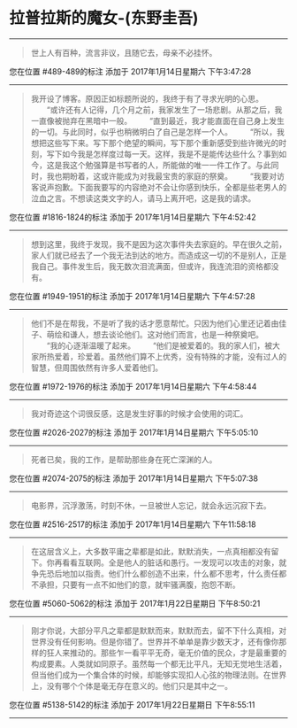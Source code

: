 # 拉普拉斯的魔女-(东野圭吾)

---

> 世上人有百种，流言非议，且随它去，母亲不必挂怀。

您在位置 #489-489的标注 添加于 2017年1月14日星期六 下午3:47:28

---

> 我开设了博客。原因正如标题所说的，我终于有了寻求光明的心思。 　　“或许还有人记得，几个月之前，我家发生了一场悲剧。从那之后，我一直像被抛弃在黑暗中一般。 　　“直到最近，我才能直面在自己身上发生的一切。与此同时，似乎也稍微明白了自己是怎样一个人。 　　“所以，我想把这些写下来。写下那个绝望的瞬间，写下那个重新感受到些许微光的时刻，写下如今我是怎样度过每一天。这样，我是不是能传达些什么？事到如今，这是我这个勉强算是书写者的人，所能做的唯一一件工作了。与此同时，我也期盼着，这或许能成为对我最宝贵的家庭的祭奠。 　　“我要对访客说声抱歉。下面我要写的内容绝对不会让你感到快乐，全都是些老男人的泣血之言。不想读这类文字的人，请马上离开吧，这是我的请求。

您在位置 #1816-1824的标注 添加于 2017年1月14日星期六 下午4:52:42

---

> 想到这里，我终于发现，我不是因为这次事件失去家庭的。早在很久之前，家人们就已经去了一个我无法到达的地方。而造成这一切的不是别人，正是我自己。事件发生后，我无数次泪流满面，但或许，我连流泪的资格都没有。

您在位置 #1949-1951的标注 添加于 2017年1月14日星期六 下午4:57:28

---

> 他们不是在帮我，不是听了我的话才愿意帮忙。只因为他们心里还记着由佳子、萌绘和谦人，想去谈论他们。这对他们而言，也是一种祭奠吧。 　　“我的心逐渐温暖了起来。 　　“他们是被爱着的。我的家人们，被大家所热爱着，珍爱着。虽然他们算不上优秀，没有特殊的才能，没有过人的智慧，但周围依然有许多人爱着他们。

您在位置 #1972-1976的标注 添加于 2017年1月14日星期六 下午4:58:44

---

> 我对奇迹这个词很反感，这是发生好事的时候才会使用的词汇。

您在位置 #2026-2027的标注 添加于 2017年1月14日星期六 下午5:05:10

---

> 死者已矣，我的工作，是帮助那些身在死亡深渊的人。

您在位置 #2074-2075的标注 添加于 2017年1月14日星期六 下午5:07:38

---

> 电影界，沉浮激荡，时刻不休，一旦被世人忘记，就会永远沉寂下去。

您在位置 #2516-2517的标注 添加于 2017年1月14日星期六 下午11:58:18

---

> 在这层含义上，大多数平庸之辈都是如此，默默消失，一点真相都没有留下。你再看看互联网。全是他人的脏话和愚行。一发现可以攻击的对象，就争先恐后地加以指责。他们什么都创造不出来，什么都不思考，什么责任都不承担，只要有一点不如他们的意，就牢骚满腹，抱怨不断。

您在位置 #5060-5062的标注 添加于 2017年1月22日星期日 下午8:50:21

---

> 刚才你说，大部分平凡之辈都是默默而来，默默而去，留不下什么真相，对世界没有任何影响。但是你错了。世界并不单单是靠少数天才，还有像你那样的狂人来推动的。那些乍一看平平无奇，毫无价值的民众，才是最重要的构成要素。人类就如同原子。虽然每一个都无比平凡，无知无觉地生活着，但当他们成为一个集合体的时候，却能够实现扣人心弦的物理法则。在世界上，没有哪个个体是毫无存在意义的。他们只是其中之一。

您在位置 #5138-5142的标注 添加于 2017年1月22日星期日 下午8:55:11

---

